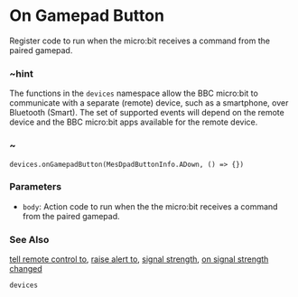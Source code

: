 # On Gamepad Button

Register code to run when the micro:bit receives a command from the paired gamepad.

### ~hint

The functions in the ``devices`` namespace allow the BBC micro:bit to communicate with a separate (remote) device, 
such as a smartphone, over Bluetooth (Smart).
The set of supported events will depend on the remote device and the BBC micro:bit apps available for the remote device.

### ~

```sig
devices.onGamepadButton(MesDpadButtonInfo.ADown, () => {})
```

### Parameters

* ``body``: Action code to run when the the micro:bit receives a command from the paired gamepad.

### See Also

[tell remote control to](/reference/devices/tell-remote-control-to), [raise alert to](/reference/devices/raise-alert-to), [signal strength](/reference/devices/signal-strength), [on signal strength changed](/reference/devices/on-signal-strength-changed)

```package
devices
```
